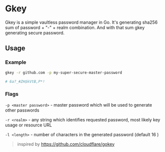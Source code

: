 <!--
 Copyright 2020 Kaan Karakaya
 
 Licensed under the Apache License, Version 2.0 (the "License");
 you may not use this file except in compliance with the License.
 You may obtain a copy of the License at
 
     http://www.apache.org/licenses/LICENSE-2.0
 
 Unless required by applicable law or agreed to in writing, software
 distributed under the License is distributed on an "AS IS" BASIS,
 WITHOUT WARRANTIES OR CONDITIONS OF ANY KIND, either express or implied.
 See the License for the specific language governing permissions and
 limitations under the License.
-->

# Gkey

Gkey is a simple vaultless password manager in Go.
It's generating sha256 sum of password + "-" + realm combination.
And with that sum gkey generating secure password.

## Usage

### Example

```bash
gkey -r github.com -p my-super-secure-master-password

# 6a?_#ZH$kVtB,P*!
```

### Flags

`-p <master password>` - master password which will be used to generate other passwords

`-r <realm>` - any string which identifies requested password, most likely key usage or resource URL

`-l <length>` - number of characters in the generated password (default 16 )

> inspired by https://github.com/cloudflare/gokey